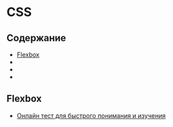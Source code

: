 # CSS

## Содержание
* [Flexbox](#flexbox)
* [](#)
* [](#)
* [](#)

## Flexbox
* [Онлайн тест для быстрого понимания и изучения](http://flexboxfroggy.com/)